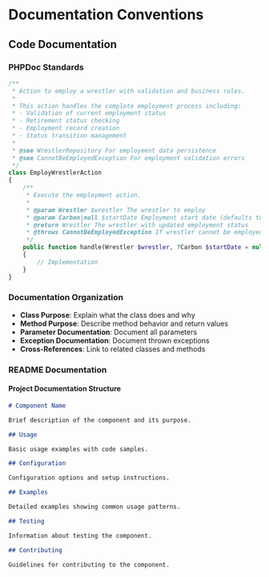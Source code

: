 # Documentation Conventions

## Code Documentation

### PHPDoc Standards
```php
/**
 * Action to employ a wrestler with validation and business rules.
 *
 * This action handles the complete employment process including:
 * - Validation of current employment status
 * - Retirement status checking
 * - Employment record creation
 * - Status transition management
 *
 * @see WrestlerRepository For employment data persistence
 * @see CannotBeEmployedException For employment validation errors
 */
class EmployWrestlerAction
{
    /**
     * Execute the employment action.
     *
     * @param Wrestler $wrestler The wrestler to employ
     * @param Carbon|null $startDate Employment start date (defaults to now)
     * @return Wrestler The wrestler with updated employment status
     * @throws CannotBeEmployedException If wrestler cannot be employed
     */
    public function handle(Wrestler $wrestler, ?Carbon $startDate = null): Wrestler
    {
        // Implementation
    }
}
```

### Documentation Organization
- **Class Purpose**: Explain what the class does and why
- **Method Purpose**: Describe method behavior and return values
- **Parameter Documentation**: Document all parameters
- **Exception Documentation**: Document thrown exceptions
- **Cross-References**: Link to related classes and methods

### README Documentation

#### Project Documentation Structure
```markdown
# Component Name

Brief description of the component and its purpose.

## Usage

Basic usage examples with code samples.

## Configuration

Configuration options and setup instructions.

## Examples

Detailed examples showing common usage patterns.

## Testing

Information about testing the component.

## Contributing

Guidelines for contributing to the component.
```
